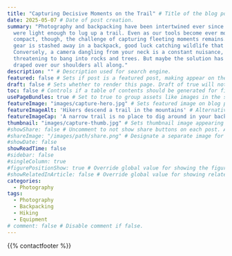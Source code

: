 ```yaml
---
title: "Capturing Decisive Moments on the Trail" # Title of the blog post.
date: 2025-05-07 # Date of post creation.
summary: "Photography and backpacking have been intertwined ever since cameras
  were light enough to lug up a trail. Even as our tools become ever more
  compact, though, the challenge of capturing fleeting moments remains. If your
  gear is stashed away in a backpack, good luck catching wildlife that soars by.
  Conversely, a camera dangling from your neck is a constant nuisance,
  threatening to bang into rocks and trees. But maybe the solution has been
  draped over our shoulders all along."
description: "" # Description used for search engine.
featured: false # Sets if post is a featured post, making appear on the home page side bar.
draft: false # Sets whether to render this page. Draft of true will not be rendered.
toc: false # Controls if a table of contents should be generated for first-level links automatically.
usePageBundles: true # Set to true to group assets like images in the same folder as this post.
featureImage: "images/capture-hero.jpg" # Sets featured image on blog post.
featureImageAlt: 'Hikers descend a trail in the mountains' # Alternative text for featured image.
featureImageCap: 'A narrow trail is no place to dig around in your backpack for your camera' # Caption (optional).
thumbnail: "images/capture-thumb.jpg" # Sets thumbnail image appearing inside card on homepage.
#showShare: false # Uncomment to not show share buttons on each post. Also available in each post's front matter.
#shareImage: "/images/path/share.png" # Designate a separate image for social media sharing.
#showDate: false
showReadTime: false
#sidebar: false
#singleColumn: true
#figurePositionShow: true # Override global value for showing the figure label.
#showRelatedInArticle: false # Override global value for showing related posts in this series at the end of the content.
categories:
  - Photography
tags:
  - Photography
  - Backpacking
  - Hiking
  - Equipment
# comment: false # Disable comment if false.
---
```


{{% contactfooter %}}
